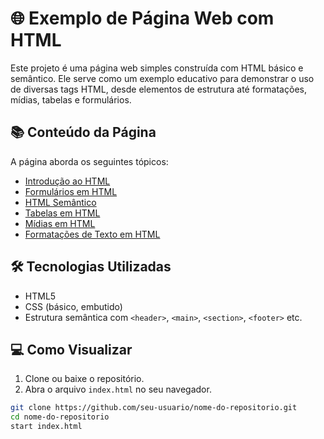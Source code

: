 # 🌐 Exemplo de Página Web com HTML

Este projeto é uma página web simples construída com HTML básico e semântico. Ele serve como um exemplo educativo para demonstrar o uso de diversas tags HTML, desde elementos de estrutura até formatações, mídias, tabelas e formulários.

## 📚 Conteúdo da Página

A página aborda os seguintes tópicos:

- [Introdução ao HTML](#introdução-ao-html)
- [Formulários em HTML](#formulário-em-html)
- [HTML Semântico](#html-semântico)
- [Tabelas em HTML](#tabela-em-html)
- [Mídias em HTML](#midias-utilizando-html)
- [Formatações de Texto em HTML](#formatações-em-html)

## 🛠️ Tecnologias Utilizadas

- HTML5
- CSS (básico, embutido)
- Estrutura semântica com `<header>`, `<main>`, `<section>`, `<footer>` etc.

## 💻 Como Visualizar

1. Clone ou baixe o repositório.
2. Abra o arquivo `index.html` no seu navegador.

```bash
git clone https://github.com/seu-usuario/nome-do-repositorio.git
cd nome-do-repositorio
start index.html
